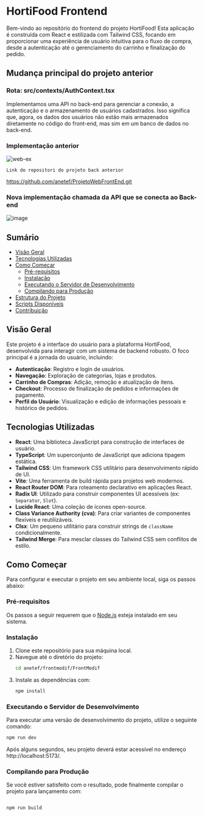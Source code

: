 # HortiFood Frontend

Bem-vindo ao repositório do frontend do projeto HortiFood! Esta aplicação é construída com React e estilizada com Tailwind CSS, focando em proporcionar uma experiência de usuário intuitiva para o fluxo de compra, desde a autenticação até o gerenciamento do carrinho e finalização do pedido.

## Mudança principal do projeto anterior
 ### Rota: src/contexts/AuthContext.tsx
Implementamos uma API no back-end para gerenciar a conexão, a autenticação e o armazenamento de usuários cadastrados. Isso significa que, agora, os dados dos usuários não estão mais armazenados diretamente no código do front-end, mas sim em um banco de dados no back-end.

### Implementação anterior 

![web-ex](https://github.com/user-attachments/assets/90487759-ca17-4053-9be2-ccba43285057)

```
Link do repositori do projeto back anterior
```
https://github.com/anetef/ProjetoWebFrontEnd.git

### Nova implementação chamada da API que se conecta ao Back-end


![image](https://github.com/user-attachments/assets/ff939df1-2400-47ba-8d0a-2f59d8da4723)


## Sumário

* [Visão Geral](#visão-geral)
* [Tecnologias Utilizadas](#tecnologias-utilizadas)
* [Como Começar](#como-começar)
    * [Pré-requisitos](#pré-requisitos)
    * [Instalação](#instalação)
    * [Executando o Servidor de Desenvolvimento](#executando-o-servidor-de-desenvolvimento)
    * [Compilando para Produção](#compilando-para-produção)
* [Estrutura do Projeto](#estrutura-do-projeto)
* [Scripts Disponíveis](#scripts-disponíveis)
* [Contribuição](#contribuição)

## Visão Geral

Este projeto é a interface do usuário para a plataforma HortiFood, desenvolvida para interagir com um sistema de backend robusto. O foco principal é a jornada do usuário, incluindo:

* **Autenticação**: Registro e login de usuários.
* **Navegação**: Exploração de categorias, lojas e produtos.
* **Carrinho de Compras**: Adição, remoção e atualização de itens.
* **Checkout**: Processo de finalização de pedidos e informações de pagamento.
* **Perfil do Usuário**: Visualização e edição de informações pessoais e histórico de pedidos.

## Tecnologias Utilizadas

* **React**: Uma biblioteca JavaScript para construção de interfaces de usuário.
* **TypeScript**: Um superconjunto de JavaScript que adiciona tipagem estática.
* **Tailwind CSS**: Um framework CSS utilitário para desenvolvimento rápido de UI.
* **Vite**: Uma ferramenta de build rápida para projetos web modernos.
* **React Router DOM**: Para roteamento declarativo em aplicações React.
* **Radix UI**: Utilizado para construir componentes UI acessíveis (ex: `Separator`, `Slot`).
* **Lucide React**: Uma coleção de ícones open-source.
* **Class Variance Authority (cva)**: Para criar variantes de componentes flexíveis e reutilizáveis.
* **Clsx**: Um pequeno utilitário para construir strings de `className` condicionalmente.
* **Tailwind Merge**: Para mesclar classes do Tailwind CSS sem conflitos de estilo.

## Como Começar

Para configurar e executar o projeto em seu ambiente local, siga os passos abaixo:

### Pré-requisitos
Os passos a seguir requerem que o [Node.js](https://nodejs.org/en/) esteja instalado em seu sistema.

### Instalação
1.  Clone este repositório para sua máquina local.
2.  Navegue até o diretório do projeto:
    ```bash
    cd anetef/frontmodif/FrontModif
    ```
3.  Instale as dependências com:
    ```bash
    npm install
    ```

### Executando o Servidor de Desenvolvimento 
Para executar uma versão de desenvolvimento do projeto, utilize o seguinte comando:
```bash
npm run dev
```
Após alguns segundos, seu projeto deverá estar acessível no endereço http://localhost:5173/.

### Compilando para Produção
Se você estiver satisfeito com o resultado, pode finalmente compilar o projeto para lançamento com:

```Bash

npm run build

```
